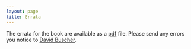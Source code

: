 ```yaml
---
layout: page
title: Errata
---
```


The errata for the book are available as a [pdf](errata.pdf) file. Please send any errors you notice to [David Buscher](http://www.mrao.cam.ac.uk/~dfb/contact.html).
